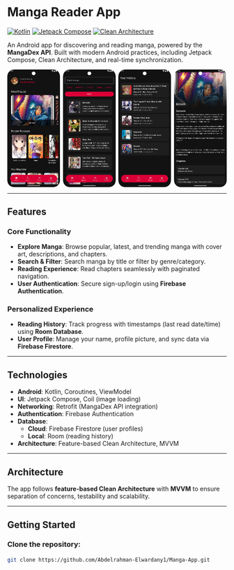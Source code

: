 # Manga Reader App

[![Kotlin](https://img.shields.io/badge/Kotlin-blue.svg)](https://kotlinlang.org)
[![Jetpack Compose](https://img.shields.io/badge/Jetpack%20Compose-brightgreen)](https://developer.android.com/jetpack/compose)
[![Clean Architecture](https://img.shields.io/badge/Clean%20Architecture-✓-success)](https://developer.android.com/topic/architecture)

An Android app for discovering and reading manga, powered by the **MangaDex API**. Built with modern Android practices, including Jetpack Compose, Clean Architecture, and real-time synchronization.

<div style="display: flex; justify-content: space-between;">
  <img src="app/src/main/res/drawable/pic1.png" alt="Home screen" width="24%">
  <img src="app/src/main/res/drawable/pic2.png" alt="City screen" width="24%">
  <img src="app/src/main/res/drawable/pic3.png" alt="Place screen" width="24%">
  <img src="app/src/main/res/drawable/pic4.png" alt="Place screen" width="24%">
</div>

---

## Features  
### Core Functionality  
- **Explore Manga**: Browse popular, latest, and trending manga with cover art, descriptions, and chapters.
- **Search & Filter**: Search manga by title or filter by genre/category.
- **Reading Experience**: Read chapters seamlessly with paginated navigation.
- **User Authentication**: Secure sign-up/login using **Firebase Authentication**.

### Personalized Experience  
- **Reading History**: Track progress with timestamps (last read date/time) using **Room Database**.  
- **User Profile**: Manage your name, profile picture, and sync data via **Firebase Firestore**.  

---

## Technologies  
- **Android**: Kotlin, Coroutines, ViewModel
- **UI**: Jetpack Compose, Coil (image loading)
- **Networking**: Retrofit (MangaDex API integration)
- **Authentication**: Firebase Authentication
- **Database**:
  - **Cloud**: Firebase Firestore (user profiles)
  - **Local**: Room (reading history)
- **Architecture**: Feature-based Clean Architecture, MVVM

---

## Architecture  
The app follows **feature-based Clean Architecture** with **MVVM** to ensure separation of concerns, testability and scalability.

---

## Getting Started  
### Clone the repository:
   ```bash  
   git clone https://github.com/Abdelrahman-Elwardany1/Manga-App.git
